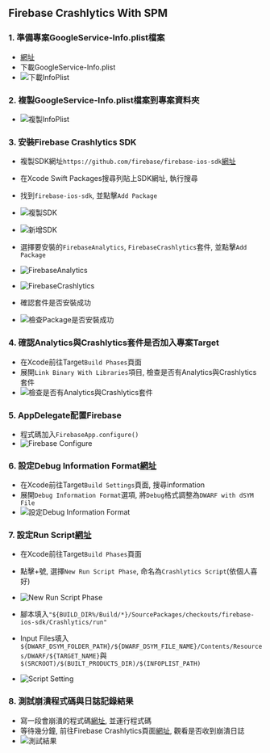## Firebase Crashlytics With SPM

### 1. 準備專案GoogleService-Info.plist檔案

* [網址](https://console.firebase.google.com/)
* 下載GoogleService-Info.plist
* ![下載InfoPlist](./image/fig.1.png)

### 2. 複製GoogleService-Info.plist檔案到專案資料夾

* ![複製InfoPlist](./image/fig.2.png)

### 3. 安裝Firebase Crashlytics SDK

* 複製SDK網址`https://github.com/firebase/firebase-ios-sdk`[網址](https://firebase.google.com/docs/crashlytics/get-started?platform=ios)
* 在Xcode Swift Packages搜尋列貼上SDK網址, 執行搜尋
* 找到`firebase-ios-sdk`, 並點擊`Add Package`
* ![複製SDK](./image/fig.3-1.png)
* ![新增SDK](./image/fig.3-2.png)

* 選擇要安裝的`FirebaseAnalytics`, `FirebaseCrashlytics`套件, 並點擊`Add Package`
* ![FirebaseAnalytics](./image/fig.3-3.png)
* ![FirebaseCrashlytics](./image/fig.3-4.png)

* 確認套件是否安裝成功
* ![檢查Package是否安裝成功](./image/fig.3-5.png)

### 4. 確認Analytics與Crashlytics套件是否加入專案Target

* 在Xcode前往Target`Build Phases`頁面
* 展開`Link Binary With Libraries`項目, 檢查是否有Analytics與Crashlytics套件
* ![檢查是否有Analytics與Crashlytics套件](./image/fig.4.png)

### 5. AppDelegate配置Firebase

* 程式碼加入`FirebaseApp.configure()`
* ![Firebase Configure](./image/fig.5.png)

### 6. 設定Debug Information Format[網址](https://firebase.google.com/docs/crashlytics/get-started?platform=ios#set-up-dsym-uploading)

* 在Xcode前往Target`Build Settings`頁面, 搜尋information
* 展開`Debug Information Format`選項, 將`Debug`格式調整為`DWARF with dSYM File`
* ![設定Debug Information Format](./image/fig.6.png)

### 7. 設定Run Script[網址](https://firebase.google.com/docs/crashlytics/get-started?platform=ios#set-up-dsym-uploading)

* 在Xcode前往Target`Build Phases`頁面
* 點擊+號, 選擇`New Run Script Phase`, 命名為`Crashlytics Script`(依個人喜好)
* ![New Run Script Phase](./image/fig.7-1.png)

* 腳本填入`"${BUILD_DIR%/Build/*}/SourcePackages/checkouts/firebase-ios-sdk/Crashlytics/run"`
* Input Files填入`${DWARF_DSYM_FOLDER_PATH}/${DWARF_DSYM_FILE_NAME}/Contents/Resources/DWARF/${TARGET_NAME}`與`$(SRCROOT)/$(BUILT_PRODUCTS_DIR)/$(INFOPLIST_PATH)`
* ![Script Setting](./image/fig.7-2.png)

### 8. 測試崩潰程式碼與日誌記錄結果

* 寫一段會崩潰的程式碼[網址](https://firebase.google.com/docs/crashlytics/get-started?platform=ios#force-test-crash), 並運行程式碼
* 等待幾分鐘, 前往Firebase Crashlytics頁面[網址](https://console.firebase.google.com/project/_/crashlytics), 觀看是否收到崩潰日誌
* ![測試結果](./image/fig.8.png)
